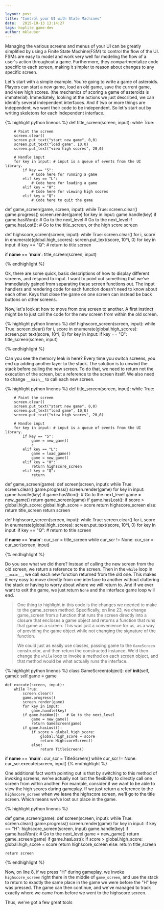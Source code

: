 ```yaml
---

layout: post
title: "Control your UI with State Machines"
date:   2015-10-13 13:14:27
tags: hoplite game-dev
author: mklauber
---
```

Managing the various screens and menus of your UI can be greatly simplified by using a Finite State Machine(FSM) to control the flow of the UI.  FSMs are easy to model and work very well for modeling the flow of a user's action throughout a game.  Furthermore, they compartmentalize code specific to each screen, making it simpler to reason about changes to any specific screen.
<!--more-->

Let's start with a simple example.  You're going to write a game of asteroids.  Players can start a new game, load an old game, save the current game, and view high scores.  (the mechanics of scoring a game of asteroids is immaterial).  Immediately, looking at the actions we just described, we can identify several independent interfaces.  And if two or more things are independent, we want their code to be independent.  So let's start out by writing skeletons for each independent interface.


{% highlight python linenos %}
def title_screen(screen, input):
    while True:

        # Paint the screen
        screen.clear()
        screen.put_text("start new game", 0,0)
        screen.put_text("load game", 10,0)
        screen.put_text("view high scores", 20,0)

        # Handle input
        for key in input: # input is a queue of events from the UI library.
            if key == "S":
                # Code here for running a game
            elif key == "L":
                # Code here for loading a game
            elif key = "H":
                # Code here for viewing high scores
            elif key = "Q":
                # Code here to quit the game

def game_screen(game, screen, input):
    while True:
        screen.clear()
        game.progress()
        screen.render(game)
        for key in input:
            game.handle(key)
        if game.hasWon():   # Go to the next_level
            # Go to the next_level
        if game.hasLost():
            # Go to the title_screen, or the high score screen

def highscore_screen(screen, input):
    while True:
        screen.clear()
        for i, score in enumerate(global.high_scores):
            screen.put_text(score, 10*i, 0)
        for key in input:
            if key == "Q":
                # return to title screen

if __name__ == '__main__':
     title_screen(screen, input)

{% endhighlight %}

Ok, there are some quick, basic descriptions of how to display different screens, and respond to input.  I want to point out something that we've immediately gained from separating these screen functions out.  The input handlers and rendering code for each function doesn't need to know about each other.  Keys that close the game on one screen can instead be back buttons on other screens.  

Now, let's look at how to move from one screen to another.  A first instinct might be to just call the code for the new screen from within the old screen.  

{% highlight python linenos %}
def highscore_screen(screen, input):
    while True:
        screen.clear()
        for i, score in enumerate(global.high_scores):
            screen.put_text(score, 10*i, 0)
        for key in input:
            if key == "Q":
                title_screen(screen, input)

{% endhighlight %}

Can you see the memory leak in here?  Every time you switch screens, you end up adding another layer to the stack.  The solution is to unwind the stack before calling the new screen.  To do that, we need to return not the execution of the screen, but a reference to the screen itself.  We also need to change `__main__` to call each new screen.

{% highlight python linenos %}
def title_screen(screen, input):
    while True:

        # Paint the screen
        screen.clear()
        screen.put_text("start new game", 0,0)
        screen.put_text("load game", 10,0)
        screen.put_text("view high scores", 20,0)

        # Handle input
        for key in input: # input is a queue of events from the UI library.
            if key == "S":
                game = new_game()
                c
            elif key == "L":
                game = load_game()
                game = new_game()
            elif key = "H":
                return highscore_screen
            elif key = "Q":
                return

def game_screen(game):
    def screen(screen, input):
        while True:
            screen.clear()
            game.progress()
            screen.render(game)
            for key in input:
                game.handle(key)
            if game.hasWon():   # Go to the next_level
                game = new_game()
                return game_screen(game)
            if game.hasLost():
                if score > global.high_score:
                    global.high_score = score
                    return highscore_screen
                else:
                    return title_screen
    return screen

def highscore_screen(screen, input):
    while True:
        screen.clear()
        for i, score in enumerate(global.high_scores):
            screen.put_text(score, 10*i, 0)
        for key in input:
            if key == "Q":
                # return to title screen

if __name__ == '__main__':
     cur_scr = title_screen
     while cur_scr != None:
        cur_scr = cur_scr(screen, input)

{% endhighlight %}

Do you see what we did there?  Instead of calling the new screen from the old screen, we return a reference to the screen.  Then in the `while` loop in `__main__`, we call each new function returned from the old one.  This makes it very easy to move directly from one interface to another without cluttering the stack or having to worry about where we will return to.  And if we ever want to exit the game, we just return `None` and the interface game loop will end.  

> One thing to highlight in this code is the changes we needed to make to the game_screen method.  Specifically, on line 23, we change game_screen from a function that runs the screen directly into a closure that encloses a game object and returns a function that runs that game as a screen.  This was just a convenience for us, as a way of providing the game object while not changing the signature of the function.  
>
> We could just as easily use classes, passing game to the `GameScreen` constructor, and then return the constructed instance.  We'd then change the `while` loop to invoke a method on each screen object, and that method would be what actually runs the interface.

{% highlight python linenos %}
class GameScreen(object):
    def __init__(self, game):
        self.game = game

    def execute(screen, input):
        while True:
            screen.clear()
            game.progress()
            screen.render(game)
            for key in input:
                game.handle(key)
            if game.hasWon():   # Go to the next_level
                game = new_game()
                return GameScreen(game)
            if game.hasLost():
                if score > global.high_score:
                    global.high_score = score
                    return HighscoreScreen()
                else:
                    return TitleScreen()

if __name__ == '__main__':
    cur_scr = TitleScreen()
    while cur_scr != None:
        cur_scr.execute(screen, input)
{% endhighlight %}

One additional fact worth pointing out is that by switching to this method of invoking screens, we've actually not lost the flexibility to directly call one screen from within another.  For example, consider if we want to be able to view the high scores during gameplay.  If we just return a reference to the `highscore_screen` when we leave the highscore screen, we'll go to the title screen.  Which means we've lost our place in the game.  

{% highlight python linenos %}

def game_screen(game):
    def screen(screen, input):
        while True:
            screen.clear()
            game.progress()
            screen.render(game)
            for key in input:
                if key == "H":
                    highscore_screen(screen, input)
                game.handle(key)
            if game.hasWon():   # Go to the next_level
                game = new_game()
                return game_screen(game)
            if game.hasLost():
                if score > global.high_score:
                    global.high_score = score
                    return highscore_screen
                else:
                    return title_screen


    return screen

{% endhighlight %}

Now, on line 8, if we press "H" during gameplay, we invoke `highscore_screen` right there in the middle of `game_screen`, and use the stack to return to exactly the same place in the game we were before the "H" key was pressed.  The game can then continue, and we've managed to track exactly where we came from before we went to the highscore screen.

Thus, we've got a few great tools
